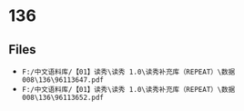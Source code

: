# 136

## Files

- `F:/中文语料库/【01】读秀\读秀 1.0\读秀补充库（REPEAT）\数据008\136\96113647.pdf`
- `F:/中文语料库/【01】读秀\读秀 1.0\读秀补充库（REPEAT）\数据008\136\96113652.pdf`
